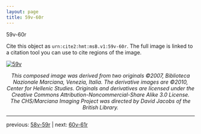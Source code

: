 ```yaml
---
layout: page
title: 59v-60r
---
```


59v-60r

Cite this object as `urn:cite2:hmt:msB.v1:59v-60r`. The full image is linked to a citation tool you can use to cite regions of the image.

[![59v](http://www.homermultitext.org/iipsrv?IIIF=/project/homer/pyramidal/deepzoom/hmt/vbbifolio/v1/vb_59v_60r.tif/full/800,/0/default.jpg)](http://www.homermultitext.org/ict2/?urn=urn:cite2:hmt:vbbifolio.v1:vb_59v_60r) 

<p style="text-align: center; font-style: italic;">This composed image was derived from two originals ©2007, Biblioteca Nazionale Marciana, Venezia, Italia. The derivative images are ©2010, Center for Hellenic Studies. Originals and derivatives are licensed under the Creative Commons Attribution-Noncommercial-Share Alike 3.0 License. The CHS/Marciana Imaging Project was directed by David Jacobs of the British Library.</p>

---

previous: [58v-59r](../58v-59r/) | next: [60v-61r](../60v-61r/)